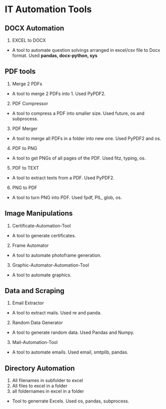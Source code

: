 # IT Automation Tools

## DOCX Automation

1. EXCEL to DOCX
 - A tool to automate question solvings arranged in excel/csv file to Docx format. Used **pandas, docx-python, sys**

## PDF tools

1. Merge 2 PDFs
 - A tool to merge 2 PDFs into 1. Used PyPDF2.
2. PDF Compressor
 - A tool to compress a PDF into smaller size. Used future, os and subprocess.
3. PDF Merger
 - A tool to merge all PDFs in a folder into new one. Used PyPDF2 and os.
4. PDF to PNG
 - A tool to get PNGs of all pages of the PDF. Used fitz, typing, os.
5. PDF to TEXT
 - A tool to extract texts from a PDF. Used PyPDF2.
6. PNG to PDF
 - A tool to turn PNG into PDF. Used fpdf, PIL, glob, os.


## Image Manipulations

1. Certificate-Automation-Tool
 - A tool to generate certificates.
2. Frame Automator
 - A tool to automate photoframe generation.
3. Graphic-Automator-Automation-Tool
 - A tool to automate graphics.

## Data and Scraping

1. Email Extractor
 - A tool to extract mails. Used re and panda.
2. Random Data Generator
 - A tool to generate random data. Used Pandas and Numpy.
3. Mail-Automation-Tool
 - A tool to automate emails. Used email, smtplib, pandas.


## Directory Automation

1. All filenames in subfolder to excel
2. All files to excel in a folder
3. all foldernames in excel in a folder
 - Tool to generrate Excels. Used os, pandas, subprocess.

